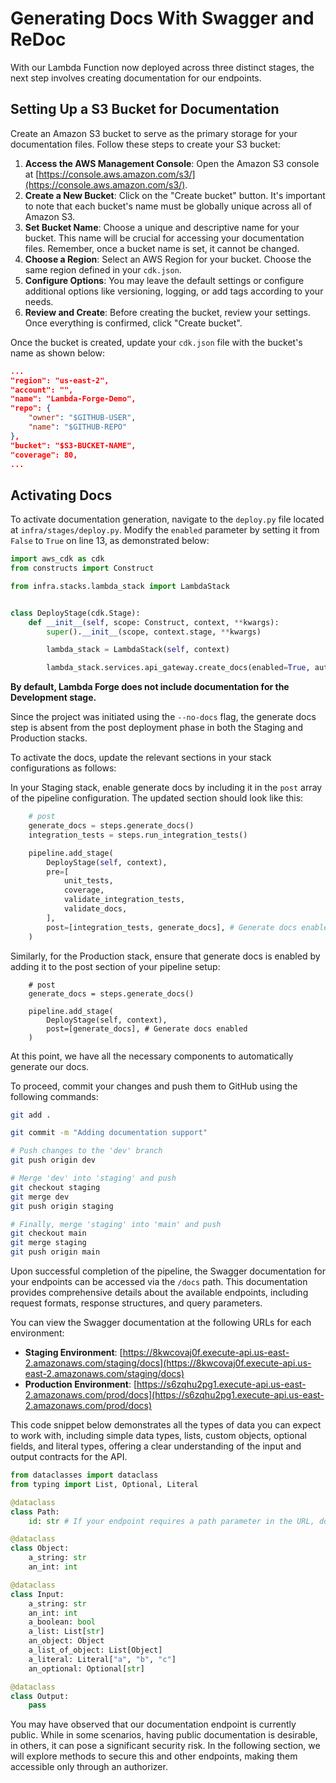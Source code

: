 # Generating Docs With Swagger and ReDoc

With our Lambda Function now deployed across three distinct stages, the next step involves creating documentation for our endpoints.

## Setting Up a S3 Bucket for Documentation

Create an Amazon S3 bucket to serve as the primary storage for your documentation files. Follow these steps to create your S3 bucket:

1. **Access the AWS Management Console**: Open the Amazon S3 console at [https://console.aws.amazon.com/s3/](https://console.aws.amazon.com/s3/).
2. **Create a New Bucket**: Click on the "Create bucket" button. It's important to note that each bucket's name must be globally unique across all of Amazon S3.
3. **Set Bucket Name**: Choose a unique and descriptive name for your bucket. This name will be crucial for accessing your documentation files. Remember, once a bucket name is set, it cannot be changed.
4. **Choose a Region**: Select an AWS Region for your bucket. Choose the same region defined in your `cdk.json`.
5. **Configure Options**: You may leave the default settings or configure additional options like versioning, logging, or add tags according to your needs.
6. **Review and Create**: Before creating the bucket, review your settings. Once everything is confirmed, click "Create bucket".

Once the bucket is created, update your `cdk.json` file with the bucket's name as shown below:

```json title="cdk.json" hl_lines="2 9" linenums="40"
...
"region": "us-east-2",
"account": "",
"name": "Lambda-Forge-Demo",
"repo": {
    "owner": "$GITHUB-USER",
    "name": "$GITHUB-REPO"
},
"bucket": "$S3-BUCKET-NAME",
"coverage": 80,
...
```

## Activating Docs

To activate documentation generation, navigate to the `deploy.py` file located at `infra/stages/deploy.py`. Modify the `enabled` parameter by setting it from `False` to `True` on line 13, as demonstrated below:

```python title="infra/stages/deploy.py" linenums="1" hl_lines="13"
import aws_cdk as cdk
from constructs import Construct

from infra.stacks.lambda_stack import LambdaStack


class DeployStage(cdk.Stage):
    def __init__(self, scope: Construct, context, **kwargs):
        super().__init__(scope, context.stage, **kwargs)

        lambda_stack = LambdaStack(self, context)

        lambda_stack.services.api_gateway.create_docs(enabled=True, authorizer=None)
```

**By default, Lambda Forge does not include documentation for the Development stage.**

Since the project was initiated using the `--no-docs` flag, the generate docs step is absent from the post deployment phase in both the Staging and Production stacks.

To activate the docs, update the relevant sections in your stack configurations as follows:

In your Staging stack, enable generate docs by including it in the `post` array of the pipeline configuration. The updated section should look like this:

```python title="infra/stacks/staging_stack.py" linenums="43", hl_lines="13"
    # post
    generate_docs = steps.generate_docs()
    integration_tests = steps.run_integration_tests()

    pipeline.add_stage(
        DeployStage(self, context),
        pre=[
            unit_tests,
            coverage,
            validate_integration_tests,
            validate_docs,
        ],
        post=[integration_tests, generate_docs], # Generate docs enabled
    )
```

Similarly, for the Production stack, ensure that generate docs is enabled by adding it to the post section of your pipeline setup:

```{.py3 title="infra/stacks/prod_stack.py" linenums="56", hl_lines="6"}
    # post
    generate_docs = steps.generate_docs()

    pipeline.add_stage(
        DeployStage(self, context),
        post=[generate_docs], # Generate docs enabled
    )

```

At this point, we have all the necessary components to automatically generate our docs.

To proceed, commit your changes and push them to GitHub using the following commands:

```bash
git add .

git commit -m "Adding documentation support"

# Push changes to the 'dev' branch
git push origin dev

# Merge 'dev' into 'staging' and push
git checkout staging
git merge dev
git push origin staging

# Finally, merge 'staging' into 'main' and push
git checkout main
git merge staging
git push origin main
```

Upon successful completion of the pipeline, the Swagger documentation for your endpoints can be accessed via the `/docs` path. This documentation provides comprehensive details about the available endpoints, including request formats, response structures, and query parameters.

You can view the Swagger documentation at the following URLs for each environment:

- **Staging Environment**: [https://8kwcovaj0f.execute-api.us-east-2.amazonaws.com/staging/docs](https://8kwcovaj0f.execute-api.us-east-2.amazonaws.com/staging/docs)
- **Production Environment**: [https://s6zqhu2pg1.execute-api.us-east-2.amazonaws.com/prod/docs](https://s6zqhu2pg1.execute-api.us-east-2.amazonaws.com/prod/docs)

This code snippet below demonstrates all the types of data you can expect to work with, including simple data types, lists, custom objects, optional fields, and literal types, offering a clear understanding of the input and output contracts for the API.

```python
from dataclasses import dataclass
from typing import List, Optional, Literal

@dataclass
class Path:
    id: str # If your endpoint requires a path parameter in the URL, document it here

@dataclass
class Object:
    a_string: str
    an_int: int

@dataclass
class Input:
    a_string: str
    an_int: int
    a_boolean: bool
    a_list: List[str]
    an_object: Object
    a_list_of_object: List[Object]
    a_literal: Literal["a", "b", "c"]
    an_optional: Optional[str]

@dataclass
class Output:
    pass
```

You may have observed that our documentation endpoint is currently public. While in some scenarios, having public documentation is desirable, in others, it can pose a significant security risk. In the following section, we will explore methods to secure this and other endpoints, making them accessible only through an authorizer.
